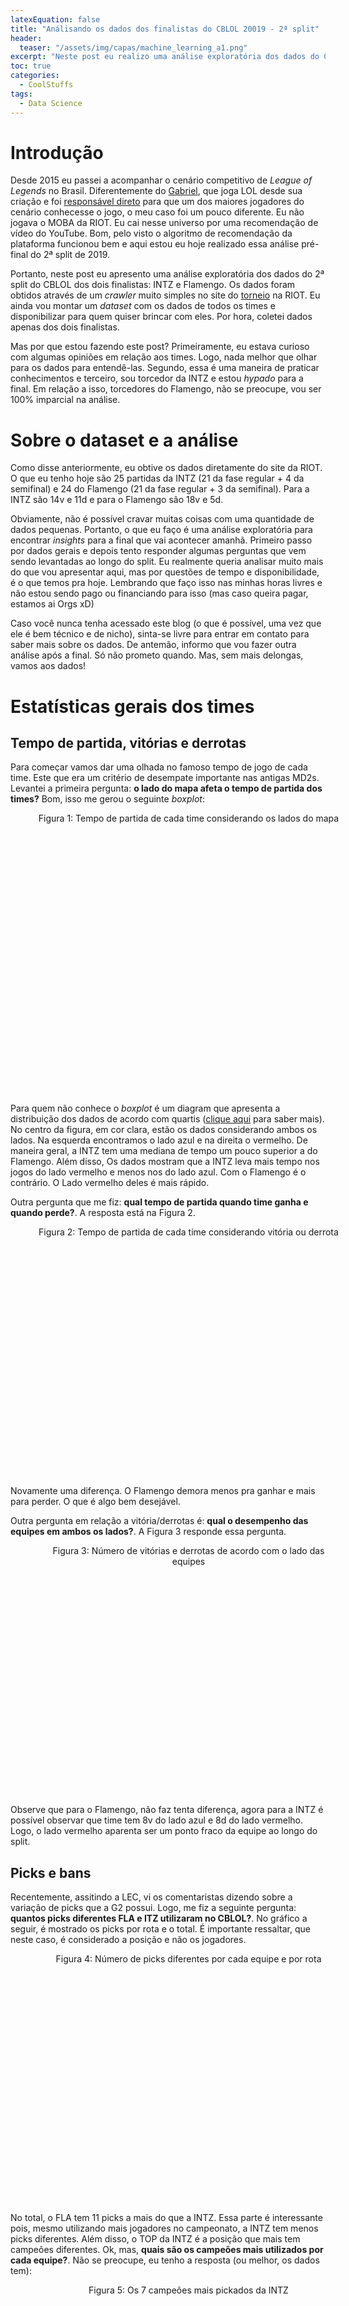 ```yaml
---
latexEquation: false
title: "Análisando os dados dos finalistas do CBLOL 20019 - 2ª split"
header:
  teaser: "/assets/img/capas/machine_learning_a1.png"
excerpt: "Neste post eu realizo uma análise exploratória dos dados do CBLOL 2019 - 2ª Split"
toc: true
categories:
  - CoolStuffs
tags:
  - Data Science
---
```


# Introdução
Desde 2015 eu passei a acompanhar o cenário competitivo de _League of Legends_ no Brasil. Diferentemente do [Gabriel](http://computacaointeligente.com.br/sobre/), que joga LOL desde sua criação e foi [responsável direto](https://www.youtube.com/watch?v=f18hyf2UqSQ) para que um dos maiores jogadores do cenário conhecesse o jogo, o  meu caso foi um pouco diferente. Eu não jogava o MOBA da RIOT. Eu cai nesse universo por uma recomendação de vídeo do YouTube. Bom, pelo visto o algoritmo de recomendação da plataforma funcionou bem e aqui estou eu hoje realizado essa análise pré-final do 2ª split de 2019.

Portanto, neste post eu apresento uma análise exploratória dos dados do 2ª split do CBLOL dos dois finalistas: INTZ e Flamengo. Os dados foram obtidos através de um _crawler_ muito simples no site do [torneio](https://br.lolesports.com/agenda/cblol-2019-etapa-2) na RIOT. Eu ainda vou montar um _dataset_ com os dados de todos os times e disponibilizar para quem quiser brincar com eles. Por hora, coletei dados apenas dos dois finalistas.

Mas por que estou fazendo este post? Primeiramente, eu estava curioso com algumas opiniões em relação aos times. Logo, nada melhor que olhar para os dados para entendê-las. Segundo, essa é uma maneira de praticar conhecimentos e terceiro, sou torcedor da INTZ e estou _hypado_ para a final. Em relação a isso, torcedores do Flamengo, não se preocupe, vou ser 100% imparcial na análise.

# Sobre o dataset e a análise
Como disse anteriormente, eu obtive os dados diretamente do site da RIOT. O que eu tenho hoje são 25 partidas da INTZ (21 da fase regular + 4 da semifinal) e 24 do Flamengo (21 da fase regular + 3 da semifinal). Para a INTZ são 14v e 11d e para o Flamengo são 18v e 5d.

Obviamente, não é possível cravar muitas coisas com uma quantidade de dados pequenas. Portanto, o que eu faço é uma análise exploratória para encontrar _insights_ para a final que vai acontecer amanhã. Primeiro passo por dados gerais e depois tento responder algumas perguntas que vem sendo levantadas ao longo do split. Eu realmente queria analisar muito mais do que vou apresentar aqui, mas por questões de tempo e disponibilidade, é o que temos pra hoje. Lembrando que faço isso nas minhas horas livres e não estou sendo pago ou financiando para isso (mas caso queira pagar, estamos ai Orgs xD)

Caso você nunca tenha acessado este blog (o que é possível, uma vez que ele é bem técnico e de nicho), sinta-se livre para entrar em contato para saber mais sobre os dados. De antemão, informo que vou fazer outra análise após a final. Só não prometo quando. Mas, sem mais delongas, vamos aos dados!

# Estatísticas gerais dos times
## Tempo de partida, vitórias e derrotas
Para começar vamos dar uma olhada no famoso tempo de jogo de cada time. Este que era um critério de desempate importante nas antigas MD2s. Levantei a primeira pergunta: **o lado do mapa afeta o tempo de partida dos times?** Bom, isso me gerou o seguinte _boxplot_:

<figure style="width: 490px; height: 450px;" class="align-center">
  
  <img src="{{ site.url }}{{ site.baseurl }}/assets/img/posts/cblol-19-2/time_per_side.png" alt="">

  <figcaption style="text-align: center;">
    Figura 1: Tempo de partida de cada time considerando os lados do mapa
  </figcaption>

</figure>


Para quem não conhece o _boxplot_ é um diagram que apresenta a distribuição dos dados de acordo com quartis ([clique aqui](https://operdata.com.br/blog/como-interpretar-um-boxplot/) para saber mais). No centro da figura, em cor clara, estão os dados considerando ambos os lados. Na esquerda encontramos o lado azul e na direita o vermelho. De maneira geral, a INTZ tem uma mediana de tempo um pouco superior a do Flamengo. Além disso, Os dados mostram que a INTZ leva mais tempo nos jogos do lado vermelho e menos nos do lado azul. Com o Flamengo é o contrário. O Lado vermelho deles é mais rápido.

Outra pergunta que me fiz: **qual tempo de partida quando time ganha e quando perde?**. A resposta está na Figura 2.

<figure style="width: 490px; height: 400px;" class="align-center">
  
  <img src="{{ site.url }}{{ site.baseurl }}/assets/img/posts/cblol-19-2/time_per_victory.png" alt="">

  <figcaption style="text-align: center;">
    Figura 2: Tempo de partida de cada time considerando vitória ou derrota
  </figcaption>

</figure>

Novamente uma diferença. O Flamengo demora menos pra ganhar e mais para perder. O que é algo bem desejável.

Outra pergunta em relação a vitória/derrotas é: **qual o desempenho das equipes em ambos os lados?**. A Figura 3 responde essa pergunta.

<figure style="width: 490px; height: 400px;" class="align-center">
  
  <img src="{{ site.url }}{{ site.baseurl }}/assets/img/posts/cblol-19-2/win_lose_per_side.png" alt="">

  <figcaption style="text-align: center;">
    Figura 3: Número de vitórias e derrotas de acordo com o lado das equipes
  </figcaption>

</figure>

Observe que para o Flamengo, não faz tenta diferença, agora para a INTZ é possível observar que time tem 8v do lado azul e 8d do lado vermelho. Logo, o lado vermelho aparenta ser um ponto fraco da equipe ao longo do split.

## Picks e bans

Recentemente, assitindo a LEC, vi os comentaristas dizendo sobre a variação de picks que a G2 possui. Logo, me fiz a seguinte pergunta: **quantos picks diferentes FLA e ITZ utilizaram no CBLOL?**. No gráfico a seguir, é mostrado os picks por rota e o total. É importante ressaltar, que neste caso, é considerado a posição e não os jogadores.


<figure style="width: 490px; height: 400px;" class="align-center">
  
  <img src="{{ site.url }}{{ site.baseurl }}/assets/img/posts/cblol-19-2/champs_variation.png" alt="">

  <figcaption style="text-align: center;">
    Figura 4: Número de picks diferentes por cada equipe e por rota
  </figcaption>

</figure>

No total, o FLA tem 11 picks a mais do que a INTZ. Essa parte é interessante pois, mesmo utilizando mais jogadores no campeonato, a INTZ tem menos picks diferentes. Além disso, o TOP da INTZ é a posição que mais tem campeões diferentes. Ok, mas, **quais são os campeões mais utilizados por cada equipe?**. Não se preocupe, eu tenho a resposta (ou melhor, os dados tem):

<figure style="width: 490px; height: 410px;" class="align-center">
  
  <img src="{{ site.url }}{{ site.baseurl }}/assets/img/posts/cblol-19-2/most_common_champs_itz.png" alt="">

  <figcaption style="text-align: center;">
    Figura 5: Os 7 campeões mais pickados da INTZ
  </figcaption>

</figure>

<figure style="width: 490px; height: 400px;" class="align-center">
  
  <img src="{{ site.url }}{{ site.baseurl }}/assets/img/posts/cblol-19-2/most_common_champs_fla.png" alt="">

  <figcaption style="text-align: center;">
    Figura 6: Os 7 campeões mais pickados do FLA
  </figcaption>

</figure>

Do lado da INTZ, destaca-se o famoso Gragas do Shini e o Aatrax, que aparece tanto no top quanto no mid. Já do lado do FLA, o TK é o campeão mais frequente. E sobre os bans? Você já se perguntou **quais são os mais frequentes?** Eu já!

<figure style="width: 490px; height: 400px;" class="align-center">
  
  <img src="{{ site.url }}{{ site.baseurl }}/assets/img/posts/cblol-19-2/most_ban_champs_itz.png" alt="">

  <figcaption style="text-align: center;">
    Figura 8: Os 7 campeões mais banidos pela INTZ
  </figcaption>

</figure>

<figure style="width: 490px; height: 400px;" class="align-center">
  
  <img src="{{ site.url }}{{ site.baseurl }}/assets/img/posts/cblol-19-2/most_ban_champs_fla.png" alt="">

  <figcaption style="text-align: center;">
    Figura 9: Os 7 campeões mais banidos pelo FLA
  </figcaption>

</figure>

Aparentemente, a INTZ não gosta de jogar contra Sejuani (PEGA SEJUANI SHRIMP!) e o FLA contra o Sylas. Menção honronsa para o FLA banindo o famoso "Yasuo do outro time" 6 vezes. Não estão errados, eu também odeio Yasuo (do meu time).

Para finalizar o assunto picks e bans, outra pergunta levantada foi: **qual os campeões mais pickados por cada jogador?**. Veja a seguir:


<figure style="width: 490px; height: 400px;" class="align-center">
  
  <img src="{{ site.url }}{{ site.baseurl }}/assets/img/posts/cblol-19-2/most_pick_champ_by_player_itz.png" alt="">

  <figcaption style="text-align: center;">
    Figura 10: Campeões prediletos de cada jogador da INTZ
  </figcaption>

</figure>

<figure style="width: 490px; height: 400px;" class="align-center">
  
  <img src="{{ site.url }}{{ site.baseurl }}/assets/img/posts/cblol-19-2/most_pick_champ_by_player_fla.png" alt="">

  <figcaption style="text-align: center;">
    Figura 11: Campeões prediletos de cada jogador do FLA
  </figcaption>

</figure>

Olha que interessante, o campeão mais jogado do Shrimp é a Sejuani, a mais banida pela INTZ. Será que ela passa na final? Além disso, Luci pickou TK 10 vezes, maior número dentro os 10 players. Neste ponto, eu não incluir Aoshi, Mills e o Flanalista (Reven), pois eles fizeram poucos jogos. 

## Controle de objetivos
Para tentar identificar como foi o controle de objetivos de cada equipe ao longo dos jogos, levantei os dados em relação a barões, dragões, arautos, inibidores e torres e cada equipe:

|          | INTZ  |       |   | FLA   |       |
|----------|-------|-------|---|-------|-------|
| Objetivo | Total | Média |   | Total | Média |
| Barão    | 19    | 0.76  |   | 24    | 1.00  |
| Dragão   | 39    | 1.56  |   | 62    | 2.58  |
| Arauto   | 16    | 0.64  |   | 13    | 0.54  |
| Torre    | 165   | 6.60  |   | 36    | 1.50  |
| Inibidor | 34    | 1.36  |   | 207   | 8.62  |

Observe que o único objetivo que o FLA não leva vantagem é no arauto. Aliás, este indicativo e o número de dragões, apontam para o que todos dizem: o Flamengo joga para o bot. Além disso, eu me perguntei: **o lado do mapa afeta a equipe na consquista de barão, dragão e arauto?**.  Com isso, eu gerei o as porcentagens de cada monstro em cada lado do mapa:


<figure style="width: 490px; height: 400px;" class="align-center">
  
  <img src="{{ site.url }}{{ site.baseurl }}/assets/img/posts/cblol-19-2/objective_per_side.png" alt="">

  <figcaption style="text-align: center;">
    Figura 12: Porcentagem dos monstros épicos em cada lado do mapa para cada equipe
  </figcaption>

</figure>
O dados apontam que o FLA consegue controlar melhor os objetivos do lado azul. Se justarmos essa informação com de que a INTZ perdeu 8 das 11 partidas do lado vermelho. Acredito que isso indica o lado que o FLA vai priorizar na final.

Para finalizar essa parte, sempre ouço dos jogadores da INTZ que eles são resilientes dentro do jogo. Bom, é difícil medir isso, mas tentado se aproximar de algo assim e com os dados que possuo, me fiz duas perguntas: **quantas vezes o time perdeu o primeiro barão e venceu o jogo?** e **quantas vezes o time perdeu o primeiro inibidor e venceu o jogo?**. Encontrei esses númeroas para ambas as equipes. Incluir também o número de vitórias quando o  oposto ocorre.

|                     | INTZ |    |   | FLA |   |
|---------------------|------|----|---|-----|---|
| Situação            | V    | D  |   | V   | D |
| Pegou o 1ª barão    | 12   | 1  |   | 18  | 2 |
| Perdeu o 1ª barão   | 2    | 10 |   | 1   | 3 |
| Pegou o 1ª inibidor | 14   | 2  |   | 18  | 2 |
| Perdeu o 1ª inibdor | 0    | 9  |   | 1   | 3 |

Observe que pegar o 1ª barão ou o 1ª inibidor é impacta muito no resultado de vitórias. Quando as equipes conseguem, elas tendem a vencer e quando não, tendem a perder. Obviamente, isso era esperado. No entanto, com esses dados, não possível encontrar uma resiliência em relação a INTZ. Temos que ter mais informações em relação a isso.

# Estatísticas relacionadas aos jogadores
Nessa segunda parte, quero analisar algumas características em relação aos jogadores. Eu tenho _N_ perguntas em relação a isso, mas infelizmente não tenho tempo para analisar todas elas. Vou fazer isso com os dados da final nas próximas semanas. Por hora, vou verificar o impacto geral dos jogadores dentro do jogo, se o Envy realmente foi outro jogador na semi-final e o famoso brTT x MicaO.

Para começar, vamos analizar o gráfico de todos os jogadores em relação ao ouro conquistado e o dano total causado na partida. Os valores apresentados são as médias obtidas ao longo do split.

<figure style="width: 490px; height: 400px;" class="align-center">
  
  <img src="{{ site.url }}{{ site.baseurl }}/assets/img/posts/cblol-19-2/gold_per_total_damage.png" alt="">

  <figcaption style="text-align: center;">
    Figura 13: Scatter plot do ouro conquistado pelo total de dano causado pelos jogadores ao longo do split.
  </figcaption>

</figure>

Como esperado temos os suportes no canto inferior esquerdo, ou seja, eles quase não tem acesso a recurso e contribui pouco para dano na partida. No canto superior direito, estão os atiradores. Muito recurso e muito dano. Um pouco abaixo, os _solo laners_ e na sequência os _junglers_. Esre gráfico, mostra que no dano geral, as equipes são parecidas na distribuição de recurso. Porém, no dano diretamente ligado a campeões, o panorama muda sutilmente:


<figure style="width: 490px; height: 400px;" class="align-center">
  
  <img src="{{ site.url }}{{ site.baseurl }}/assets/img/posts/cblol-19-2/gold_per_total_damage_to_champ.png" alt="">

  <figcaption style="text-align: center;">
    Figura 14: Scatter plot do ouro conquistado pelo total de dano causado a campeões pelos jogadores ao longo do split.
  </figcaption>

</figure>

Podemos observar que no dano causado diretamente a campeões, Micao se destaca entre os jogadores. Ele recebe um pouco menos de recurso do que o brTT e consegue causar mais dano. Do lado do FLA o mesmo acontece com o Robo, porém, ele recebe ainda menos recurso do que os atiradores. Esse gráfico mostra que ambas as equipes colocaram bastante recurso em suas respectivas _bot lanes_, o que vai ao encontro com os números da tabela que mostra a % de ouro, dano total e dano a campeões de cada jogador:

| Jogador     | % ouro | % dano total | % dano a campeões |
|-------------|--------|--------------|-------------------|
| ITZ Tay     | 21.20  | 22.61        | 21.11             |
| ITZ Shini   | 19.28  | 22.37        | 17.03             |
| ITZ Envy    | 21.54  | 24.39        | 21.46             |
| ITZ micaO   | 23.59  | 26.36        | 28.79             |
| ITZ RedBert | 14.36  | 4.25         | 11.58             |
|             |        |              |                   |
| FLA Robo    | 21.33  | 23.88        | 25.04             |
| FLA Shrimp  | 19.64  | 21.64        | 17.38             |
| FLA Goku    | 21.08  | 22.62        | 21.75             |
| FLA brTT    | 23.75  | 27.55        | 23.44             |
| FLA Luci    | 14.17  | 4.28         | 12.36             |


Observe que no dano total, ambos os atiradores são os líderes de dano do do time. Porém, no dano causado diretamente a campeões, o Micao aumenta sua % e brTT cai cerca de 4%, deixando a liderança do seu time para o Robo. Nessa linha, eu investiguei alguns números diretamente relacionados aos atiradores. A gente ouve muita discursão em rede social sobre isso. Portanto, vamos deixar que os números falem. 

## Análise dos atiradores
Primeiramente, eu cálculei a razão de dano _vs_ ouro recebido para cada jogador. Neste caso, quanto maior melhor. Isso significa que você está convertendo o ouro que você recebe em dano. Para dano em campeões a razão do Micao é 1.18 e a do brTT é 1.07. Já para dano total, a razão é 14.34 para Micao e 14.41 para brTT. Portanto, ambos os números são próximos, mas Micao leva vantagem no dano a campeões e brTT no dano total. Isso mostra que Micao não fica tão posicionado assim nas TFs xD.

Agora, vamos comparar os números deles no ao longo do tempo de jogo. Esses números estão divididos de 0 a 10 min, de 10 a 20 min e no geral. Todos os dados são médios e considera apenas as partidas que eles participaram (obviamente).


|           | 0-10   |      |        |   | 10-20  |      |        |   | Geral |       |        |
|-----------|--------|------|--------|---|--------|------|--------|---|-------|-------|--------|
|           | Ouro   | Creep | XP     |   | Ouro   | Creep | XP     |   | KDA   | Visão | Ouro   |
| ITZ micaO | 296.04 | 8.13 | 325.02 |   | 435.13 | 9.98 | 459.91 |   | 6.10  | 41.66 | 13.89k |
| FLA brTT  | 296.92 | 8.41 | 325.83 |   | 453.70 | 9.69 | 472.29 |   | 4.89  | 30.41 | 14.13k |


No _early game_ os números são bem parecidos, o que mostra que ambos tem uma fase de rotas sólida. No _mid game_ brTT leva vantagem no ouro e na XP, mas perde no CS. Achei esse resultado estranho, e busquei explicação. Ao analisar a quantidade de monstros neutros que cada atirador pega na sua própria _jungle_ achei uma explicação justa. Ao longo do jogo a média do brTT é 18.04 monstros farmados na própria _jungle_, enquanto micão é 15.83. Logo, o FLA da um poquinho mais de recurso para o brTT nesse sentido. No geral, o KDA do Micao é melhor e no ouro brTT continua com acesso a mais recurso. Por fim, entra um dado que colabora com os analistas ao chamar Micao de ADC _utility_. Micao tem mais de 10 pontos de visão a mais do que brTT.

Traçando uma conclusão em relação a todos esses dados dos atiradores, é possível perceber que ambos são bem parecidos de acordo com os dados obtidos. Porém, Micao tem a vatangem de converter mais dano a campeões com menos ouro, refletindo no seu KDA, e de contribuir muito mais com visão do que o brTT. Por outro lado, brTT é o carregador do time dele quando o assunto é dano total e está sempre com farm, ouro e XP a frente. No fim das contas, ambos os times estão bem servidos de atiradores.

## A performance do Envy melhorou na semi-final?
Para finalizar esse post e essa análise, gostaria de analisar essa pergunta. Todos falam: o "Envy só joga nos _playoffs_" ou "Envy carregou a INTZ na semifinal" etc. Bom, vamos aos dados. Para analisar essa pergunta, primeiramente eu plotei o _scatter_ plot do jogador ao longo das partidas do split. A sequência de gráficos abaixo descrevem o dano causado a campeões ao longo do split, o total de dano convertido e o ouro recebido. Cada bolinha é um jogo na ordem cronológica. As últimas 4, representam a semifinal contra a KBM. A ideia é verificar se ele saiu do padrão na semifinal.

<figure style="width: 490px; height: 400px;" class="align-center">
  
  <img src="{{ site.url }}{{ site.baseurl }}/assets/img/posts/cblol-19-2/envy_damage_champs_weeks.png" alt="">

  <figcaption style="text-align: center;">
    Figura 15: Scatter plot do dano que Envy causou a campeões ao longo do split.
  </figcaption>

</figure>

<figure style="width: 490px; height: 400px;" class="align-center">
  
  <img src="{{ site.url }}{{ site.baseurl }}/assets/img/posts/cblol-19-2/envy_damage_weeks.png" alt="">

  <figcaption style="text-align: center;">
    Figura 16: Scatter plot do dano total que Envy longo do split.
  </figcaption>

</figure>


<figure style="width: 490px; height: 400px;" class="align-center">
  
  <img src="{{ site.url }}{{ site.baseurl }}/assets/img/posts/cblol-19-2/envy_gold_weeks.png" alt="">

  <figcaption style="text-align: center;">
    Figura 17: Scatter plot do ouro conquistado por Envy do split.
  </figcaption>

</figure>

Como podemos observar a partir desses dados, o desempenho dele parece estar dentro do padrão que ele exerceu ao longo do split. Assim como fiz para os atiradores, gerei a razão de dando _vs_ ouro para o Envy da fase regular e do da semifinal. Para dano causado a campeões, o valor da fase regular foi de 0.98 e do da semifinal 0.88. Já para o dano total, 14.70 e 13.59. Esses números mostram que durante a fase regular ele conseguiu uma razão melhor do que do da semifinal. Por outro lado, o KDA dele subiu de 3.97 para 10, o que pode causar uma impressão de que a melhora foi absurda.

Por fim, calculei as % de ouro, dano total e dano a campeões em relação a equipe. Esses dados mostram que ele contribuiu um pouco mais nos danos, mas também teve mais acesso a recurso.

| Jogador      | % ouro | % dano total | % dano a campeões |
|--------------|--------|--------------|-------------------|
| Fase regular | 21.28  | 23.96        | 21.08             |
| Semifinal    | 22.60  | 25.99        | 22.75             |


Portanto, os dados mostram que Envy melhorou um pouco, mas que ele tambpem teve performances similares na fase regular. Você pode até dizer que ele melhorou a sua _gameplay_, porém não foi um desempenho completamente absudo como muitos dizem. Por outro lado, isso também mostra que o desempenho dele ao longo do split não foi tão baixo como muitos também disse. 


# Considerações finais
Primeiramente, gostaria de agradecer você que chegou até aqui! Foi divertido e trabalhoso fazer essa análise. Eu gostaria de ter checar muito mais coisas, como Shini x Shrimp, Tay x Robo, Goku x Envy, mas não tive tempo. Vai ficar para os dados da final.

Como um resultado geral, podemos dizer que, novamente o FLA vem como favorito para essa final. Mas, como na primeira, existem diversos outros fatores que não são expostos nestes números, por exemplo, o psicológico, que foi muito comentado. De qualquer forma, espero que seja uma ótima final e que o time vencedor nos respresente bem lá fora! 

Caso você encontre algum problema, tenha alguma sugestão ou por qualquer outro motivo, sinta-se livre para entrar em contato! Até a próxima.
